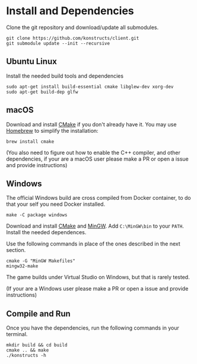 # Install and Dependencies

Clone the git repository and download/update all submodules.

    git clone https://github.com/konstructs/client.git
    git submodule update --init --recursive

## Ubuntu Linux

Install the needed build tools and dependencies

    sudo apt-get install build-essential cmake libglew-dev xorg-dev
    sudo apt-get build-dep glfw

## macOS

Download and install [CMake](http://www.cmake.org/cmake/resources/software.html)
if you don\'t already have it. You may use [Homebrew](http://brew.sh) to simplify
the installation:

    brew install cmake

(You also need to figure out how to enable the C++ compiler, and other dependencies,
if your are a macOS user please make a PR or open a issue and provide instructions)

## Windows

The official Windows build are cross compiled from Docker container, to do that your self
you need Docker installed.

    make -C package windows

Download and install [CMake](http://www.cmake.org/cmake/resources/software.html)
and [MinGW](http://www.mingw.org/). Add `C:\MinGW\bin` to your `PATH`. Install
the needed dependences.

Use the following commands in place of the ones described in the next section.

    cmake -G "MinGW Makefiles"
    mingw32-make

The game builds under Virtual Studio on Windows, but that is rarely tested.

(If your are a Windows user please make a PR or open a issue and provide instructions)

## Compile and Run

Once you have the dependencies, run the following commands in your
terminal.

    mkdir build && cd build
    cmake .. && make
    ./konstructs -h
